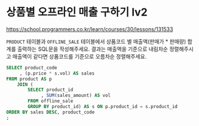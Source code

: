 # 상품별 오프라인 매출 구하기 lv2
https://school.programmers.co.kr/learn/courses/30/lessons/131533

`PRODUCT` 테이블과 `OFFLINE_SALE` 테이블에서 상품코드 별 매출액(판매가 * 판매량) 합계를 출력하는 SQL문을 작성해주세요. 결과는 매출액을 기준으로 내림차순 정렬해주시고 매출액이 같다면 상품코드를 기준으로 오름차순 정렬해주세요.

```sql
SELECT product_code
     , (p.price * s.vol) AS sales
FROM product AS p
    JOIN (
        SELECT product_id
             , SUM(sales_amount) AS vol
        FROM offline_sale
        GROUP BY product_id) AS s ON p.product_id = s.product_id
ORDER BY sales DESC, product_code
;
```
